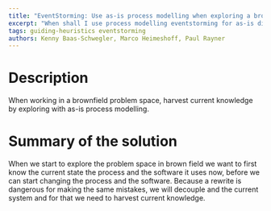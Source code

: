 ```yaml
---
title: "EventStorming: Use as-is process modelling when exploring a brown field problem space"
excerpt: "When shall I use process modelling eventstorming for as-is discovery of my problem space?"
tags: guiding-heuristics eventstorming
authors: Kenny Baas-Schwegler, Marco Heimeshoff, Paul Rayner
---
```


# Description

When working in a brownfield problem space, harvest current knowledge by exploring with as-is process modelling.

#  Summary of the solution

When we start to explore the problem space in brown field we want to first know the current state the process and the software it uses now, before we can start changing the process and the software. Because a rewrite is dangerous for making the same mistakes, we will decouple and the current system and for that we need to harvest current knowledge.
